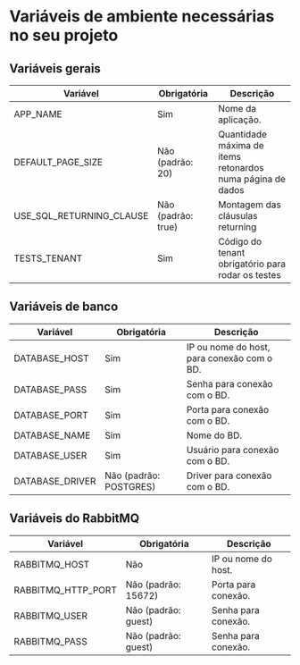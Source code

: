 # Variáveis de ambiente necessárias no seu projeto

## Variáveis gerais

| Variável                 | Obrigatória        | Descrição                                                  |
| ------------------------ | ------------------ | ---------------------------------------------------------- |
| APP_NAME                 | Sim                | Nome da aplicação.                                         |
| DEFAULT_PAGE_SIZE        | Não (padrão: 20)   | Quantidade máxima de items retonardos numa página de dados |
| USE_SQL_RETURNING_CLAUSE | Não (padrão: true) | Montagem das cláusulas returning                           |
| TESTS_TENANT             | Sim                | Código do tenant obrigatório para rodar os testes          |

## Variáveis de banco

| Variável        | Obrigatória            | Descrição                                  |
| --------------- | ---------------------- | ------------------------------------------ |
| DATABASE_HOST   | Sim                    | IP ou nome do host, para conexão com o BD. |
| DATABASE_PASS   | Sim                    | Senha para conexão com o BD.               |
| DATABASE_PORT   | Sim                    | Porta para conexão com o BD.               |
| DATABASE_NAME   | Sim                    | Nome do BD.                                |
| DATABASE_USER   | Sim                    | Usuário para conexão com o BD.             |
| DATABASE_DRIVER | Não (padrão: POSTGRES) | Driver para conexão com o BD.              |

## Variáveis do RabbitMQ

| Variável           | Obrigatória           | Descrição           |
| ------------------ | --------------------- | ------------------- |
| RABBITMQ_HOST      | Não                   | IP ou nome do host. |
| RABBITMQ_HTTP_PORT | Não (padrão: 15672)   | Porta para conexão. |
| RABBITMQ_USER      | Não   (padrão: guest) | Senha para conexão. |
| RABBITMQ_PASS      | Não (padrão: guest)   | Senha para conexão. |
